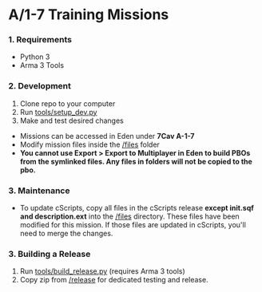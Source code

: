 # A/1-7 Training Missions

### 1. Requirements
- Python 3
- Arma 3 Tools

### 2. Development
1. Clone repo to your computer
2. Run [tools/setup_dev.py](tools/setup_dev.py)
3. Make and test desired changes

- Missions can be accessed in Eden under **7Cav A-1-7**
- Modify mission files inside the [/files](https://github.com/RaynorD/Alpha_1-7_Training/tree/master/files) folder
- **You cannot use Export > Export to Multiplayer in Eden to build PBOs from the symlinked files. Any files in folders will not be copied to the pbo.**

### 3. Maintenance
- To update cScripts, copy all files in the cScripts release **except init.sqf and description.ext** into the [/files](https://github.com/RaynorD/Alpha_1-7_Training/tree/master/files) directory. These files have been modified for this mission. If those files are updated in cScripts, you'll need to merge the changes.

### 3. Building a Release
1. Run [tools/build_release.py](tools/build_release.py) (requires Arma 3 tools)
2. Copy zip from [/release](https://github.com/RaynorD/Alpha_1-7_Training/tree/master/release) for dedicated testing and release.
